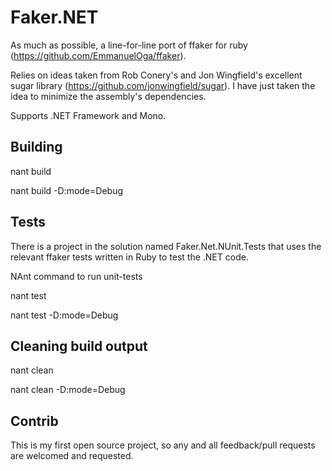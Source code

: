 Faker.NET
================================================

As much as possible, a line-for-line port of ffaker for ruby (https://github.com/EmmanuelOga/ffaker).

Relies on ideas taken from Rob Conery's and Jon Wingfield's excellent sugar library (https://github.com/jonwingfield/sugar). I have just taken the idea to minimize the assembly's dependencies.

Supports .NET Framework and Mono.


Building
------------------------------------------------

nant build

nant build -D:mode=Debug


Tests
------------------------------------------------

There is a project in the solution named Faker.Net.NUnit.Tests that uses the relevant ffaker tests written in Ruby to test the .NET code.

NAnt command to run unit-tests

nant test

nant test -D:mode=Debug


Cleaning build output
-------------------------------------------------

nant clean

nant clean -D:mode=Debug


Contrib
------------------------------------------------
This is my first open source project, so any and all feedback/pull requests are welcomed and requested.
